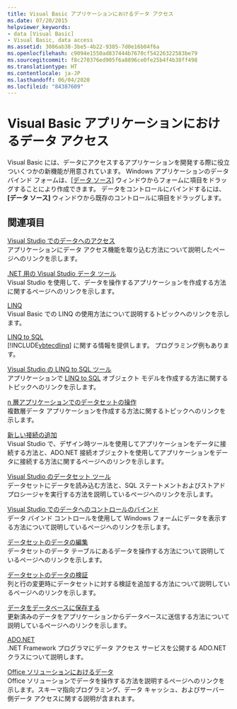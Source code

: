 ```yaml
---
title: Visual Basic アプリケーションにおけるデータ アクセス
ms.date: 07/20/2015
helpviewer_keywords:
- data [Visual Basic]
- Visual Basic, data access
ms.assetid: 3086ab38-3be5-4b22-9385-7d0e16b04f6a
ms.openlocfilehash: c9094e1550ad837444b7670cf54226322583be79
ms.sourcegitcommit: f8c270376ed905f6a8896ce0fe25b4f4b38ff498
ms.translationtype: HT
ms.contentlocale: ja-JP
ms.lasthandoff: 06/04/2020
ms.locfileid: "84387609"
---
```

# <a name="accessing-data-in-visual-basic-applications"></a>Visual Basic アプリケーションにおけるデータ アクセス

Visual Basic には、データにアクセスするアプリケーションを開発する際に役立ついくつかの新機能が用意されています。 Windows アプリケーションのデータ バインド フォームは、[[データ ソース]](/visualstudio/data-tools/add-new-data-sources) ウィンドウからフォームに項目をドラッグすることにより作成できます。 データをコントロールにバインドするには、 **[データ ソース]** ウィンドウから既存のコントロールに項目をドラッグします。

## <a name="related-sections"></a>関連項目

[Visual Studio でのデータへのアクセス](/visualstudio/data-tools/)  
アプリケーションにデータ アクセス機能を取り込む方法について説明したページへのリンクを示します。

[.NET 用の Visual Studio データ ツール](/visualstudio/data-tools/visual-studio-data-tools-for-dotnet)  
Visual Studio を使用して、データを操作するアプリケーションを作成する方法に関するページへのリンクを示します。

[LINQ](../programming-guide/language-features/linq/index.md)  
Visual Basic での LINQ の使用方法について説明するトピックへのリンクを示します。

[LINQ to SQL](../../framework/data/adonet/sql/linq/index.md)  
[!INCLUDE[vbtecdlinq](~/includes/vbtecdlinq-md.md)] に関する情報を提供します。 プログラミング例もあります。  

[Visual Studio の LINQ to SQL ツール](/visualstudio/data-tools/linq-to-sql-tools-in-visual-studio2)  
アプリケーションで [LINQ to SQL](../../framework/data/adonet/sql/linq/index.md) オブジェクト モデルを作成する方法に関するトピックへのリンクを示します。

[n 層アプリケーションでのデータセットの操作](/visualstudio/data-tools/work-with-datasets-in-n-tier-applications)  
複数層データ アプリケーションを作成する方法に関するトピックへのリンクを示します。

[新しい接続の追加](/visualstudio/data-tools/add-new-connections)  
Visual Studio で、デザイン時ツールを使用してアプリケーションをデータに接続する方法と、ADO.NET 接続オブジェクトを使用してアプリケーションをデータに接続する方法に関するページへのリンクを示します。

[Visual Studio のデータセット ツール](/visualstudio/data-tools/dataset-tools-in-visual-studio)  
データセットにデータを読み込む方法と、SQL ステートメントおよびストアド プロシージャを実行する方法を説明しているページへのリンクを示します。  

[Visual Studio でのデータへのコントロールのバインド](/visualstudio/data-tools/bind-controls-to-data-in-visual-studio)  
データ バインド コントロールを使用して Windows フォームにデータを表示する方法について説明しているページへのリンクを示します。

[データセットのデータの編集](/visualstudio/data-tools/edit-data-in-datasets)  
データセットのデータ テーブルにあるデータを操作する方法について説明しているページへのリンクを示します。  

[データセットのデータの検証](/visualstudio/data-tools/validate-data-in-datasets)  
列と行の変更時にデータセットに対する検証を追加する方法について説明しているページへのリンクを示します。

[データをデータベースに保存する](/visualstudio/data-tools/save-data-back-to-the-database)  
更新済みのデータをアプリケーションからデータベースに送信する方法について説明しているページへのリンクを示します。

[ADO.NET](../../framework/data/adonet/index.md)  
.NET Framework プログラマにデータ アクセス サービスを公開する ADO.NET クラスについて説明します。

[Office ソリューションにおけるデータ](/visualstudio/vsto/data-in-office-solutions)  
Office ソリューションでデータを操作する方法を説明するページへのリンクを示します。スキーマ指向プログラミング、データ キャッシュ、およびサーバー側データ アクセスに関する説明が含まれます。
